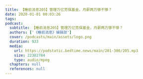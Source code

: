 ```yaml
---
title: 【睡前消息205】管理万亿劳保基金，月薪两万够不够？
date: 2020-01-01 00:03:26
tags:
podcast:
  subtitle: 【睡前消息205】管理万亿劳保基金，月薪两万够不够？
  authors: ['《睡前消息》编辑部']
  cover: /podcasts/main/assets/logo.png
  duration: 933
  media:
    url: https://podstatic.bedtime.news/main/201-300/205.mp3
    size: 22382784
    type: audio/mpeg
  chapters: null
  references: null
---
```

